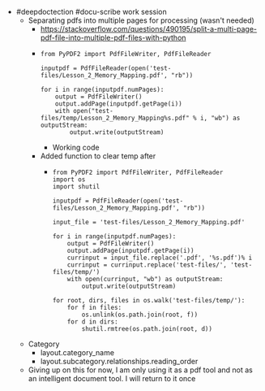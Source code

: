 - #deepdoctection #docu-scribe work session
	- Separating pdfs into multiple pages for processing (wasn't needed)
		- https://stackoverflow.com/questions/490195/split-a-multi-page-pdf-file-into-multiple-pdf-files-with-python
		- ```
		  from PyPDF2 import PdfFileWriter, PdfFileReader
		  
		  inputpdf = PdfFileReader(open('test-files/Lesson_2_Memory_Mapping.pdf', "rb"))
		  
		  for i in range(inputpdf.numPages):
		      output = PdfFileWriter()
		      output.addPage(inputpdf.getPage(i))
		      with open("test-files/temp/Lesson_2_Memory_Mapping%s.pdf" % i, "wb") as outputStream:
		          output.write(outputStream)
		  ```
			- Working code
		- Added function to clear temp after
			- ```
			  from PyPDF2 import PdfFileWriter, PdfFileReader
			  import os
			  import shutil
			  
			  inputpdf = PdfFileReader(open('test-files/Lesson_2_Memory_Mapping.pdf', "rb"))
			  
			  input_file = 'test-files/Lesson_2_Memory_Mapping.pdf'
			  
			  for i in range(inputpdf.numPages):
			      output = PdfFileWriter()
			      output.addPage(inputpdf.getPage(i))
			      currinput = input_file.replace('.pdf', '%s.pdf')% i 
			      currinput = currinput.replace('test-files/', 'test-files/temp/')
			      with open(currinput, "wb") as outputStream:
			          output.write(outputStream)
			  
			  for root, dirs, files in os.walk('test-files/temp/'):
			      for f in files:
			          os.unlink(os.path.join(root, f))
			      for d in dirs:
			          shutil.rmtree(os.path.join(root, d))
			  ```
	- Category
		- layout.category_name
		- layout.subcategory.relationships.reading_order
	- Giving up on this for now, I am only using it as a pdf tool and not as an intelligent document tool. I will return to it once